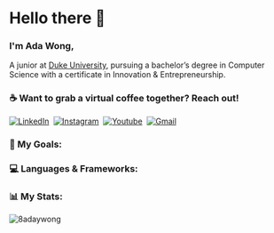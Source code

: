 # Hello there 👋

### I'm Ada Wong, ###

A junior at <a href="https://duke.edu/" target="_blank" >Duke University</a>, pursuing a bachelor’s degree in Computer Science with a certificate in Innovation & Entrepreneurship.

### ☕️ Want to grab a virtual coffee together? Reach out! ###
<p>
<a href="https://www.linkedin.com/in/8adaywong/"><img src="https://img.shields.io/badge/linkedin-%230077B5.svg?&style=for-the-badge&logo=linkedin&logoColor=white" alt="LinkedIn" /></a>&nbsp;  
<a href="https://instagram.com/itsadawong"><img src="https://img.shields.io/badge/instagram-%23E4405F.svg?&style=for-the-badge&logo=instagram&logoColor=white" alt="Instagram" /></a>&nbsp;
<a href="https://www.youtube.com/channel/UCIucsP1DulCEWINuFHkw3ew"><img src="https://img.shields.io/badge/YouTube-FF0000?style=for-the-badge&logo=youtube&logoColor=white" alt="Youtube" /></a>&nbsp;
<a href="mailto:8adaywong@gmail.com"><img src="https://img.shields.io/badge/gmail-%23D14836.svg?&style=for-the-badge&logo=gmail&logoColor=white" alt="Gmail"/></a>&nbsp
</p>


### 🌱 My Goals: ###


### 💻 Languages & Frameworks: ###


### 📊 My Stats: ###
<p align="left"> <img src="https://github-readme-stats.vercel.app/api?username=8adaywong&show_icons=true&hide_title=true&hide_border=true&icon_color=ff9b23" alt="8adaywong" />

